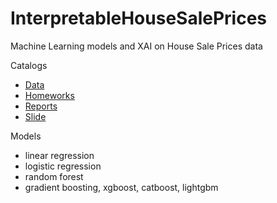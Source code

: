 # InterpretableHouseSalePrices
Machine Learning models and XAI on House Sale Prices data

Catalogs

- [Data](https://github.com/kozaka93/InterpretableHouseSalePrices/tree/master/Data)
- [Homeworks](https://github.com/kozaka93/InterpretableHouseSalePrices/tree/master/Homeworks)
- [Reports](https://github.com/kozaka93/InterpretableHouseSalePrices/tree/master/Reports)
- [Slide](https://github.com/kozaka93/InterpretableHouseSalePrices/tree/master/Slides)



Models
- linear regression
- logistic regression
- random forest
- gradient boosting, xgboost, catboost, lightgbm
